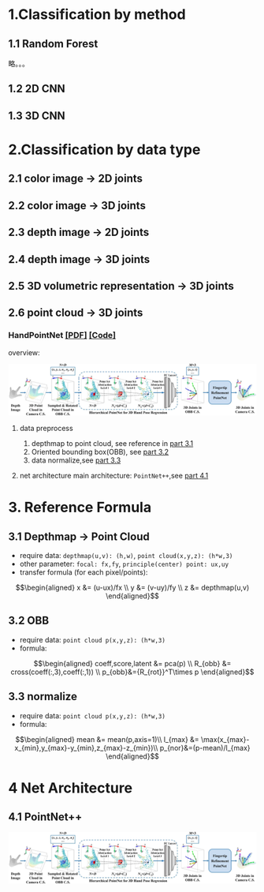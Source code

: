 

# 1.Classification by method

## 1.1 Random Forest

略。。。

## 1.2 2D CNN

## 1.3 3D CNN

# 2.Classification by data type

## 2.1 color image -> 2D joints

## 2.2 color image -> 3D joints

## 2.3 depth image -> 2D joints

## 2.4 depth image -> 3D joints

## 2.5 3D volumetric representation -> 3D joints

## 2.6 point cloud -> 3D joints

### HandPointNet [[PDF]](papers/HandPointNet.pdf) [[Code]](https://sites.google.com/site/geliuhaontu/HandPointNet.zip?attredirects=0&d=1)

overview:
<div align="center">
<img src=./Stuffs/HandPointNet.jpg alt=HandPointNet>
</div>

1. data preprocess

    1. depthmap to point cloud, see reference in [part 3.1](#31-depthmap---point-cloud)
    2. Oriented bounding box(OBB), see [part 3.2](#32-obb)
    3. data normalize,see [part 3.3](#33-normalize)

2. net architecture
    main architecture: `PointNet++`,see [part 4.1]()

# 3. Reference Formula

## 3.1 Depthmap -> Point Cloud

- require data: `depthmap(u,v): (h,w)`, `point cloud(x,y,z): (h*w,3)`
- other parameter: `focal: fx,fy`, `principle(center) point: ux,uy`
- transfer formula (for each pixel/points): 
  
$$\begin{aligned}
x &= (u-ux)/fx \\
y &= (v-uy)/fy \\
z &= depthmap(u,v)
\end{aligned}$$

## 3.2 OBB

- require data: `point cloud p(x,y,z): (h*w,3)`
- formula:

$$\begin{aligned}   
     coeff,score,latent &= pca(p) \\
     R_{obb} &= cross(coeff(:,3),coeff(:,1)) \\
     p_{obb}&={R_{rot}}^T\times p
\end{aligned}$$  
## 3.3 normalize
- require data: `point cloud p(x,y,z): (h*w,3)`
- formula:

$$\begin{aligned}
    mean &= mean(p,axis=1)\\
    l_{max} &= \max(x_{max}-x_{min},y_{max}-y_{min},z_{max}-z_{min})\\
    p_{nor}&=(p-mean)/l_{max}
\end{aligned}$$

# 4 Net Architecture

## 4.1 PointNet++

<div align="center">
<img src=Stuffs/HandPointNet.jpg alt=pointnet++>
</div>
